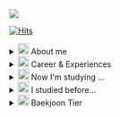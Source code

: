 <img src="https://capsule-render.vercel.app/api?type=transparent&color=auto&height=200&section=header&text=Hello%20I'm%20GiantD!!!&fontSize=50" />

[![Hits](https://hits.seeyoufarm.com/api/count/incr/badge.svg?url=https%3A%2F%2Fgithub.com%2FjoongwonLee&count_bg=%23E975FF&title_bg=%23555555&icon=&icon_color=%23E7E7E7&title=hits&edge_flat=false)](https://hits.seeyoufarm.com)


<details>
<summary>
  <img src="https://raw.githubusercontent.com/Tarikul-Islam-Anik/Animated-Fluent-Emojis/master/Emojis/Hand%20gestures/Hand%20with%20Fingers%20Splayed%20Medium-Light%20Skin%20Tone.png" alt="Hand with Fingers Splayed Medium-Light Skin Tone" width="20" height="20" /> About me
</summary>
   <br>

I'm a developer interested in the **BackEnd** and **DevOps**. <br>
I'm growing into a **broad-sighted** developer who understands both the FrontEnd and BackEnd. <br>
In addition to **hard skills**, constantly think about and develop **soft skills** including **project leading**.


</details>

<details>
<summary>
  <img src="https://raw.githubusercontent.com/Tarikul-Islam-Anik/Animated-Fluent-Emojis/master/Emojis/Objects/Laptop.png" alt="Laptop" width="20" height="20" /> Career & Experiences
</summary>
   <br>

- SeSAC iOS 앱 개발자 데뷔 과정 2기 (2022.07 ~ 2022.12)
- (주)넛지헬스케어 iOS 인턴 (2022.12 ~ 2023.02)
- SSAFY 10기 Mobile 트랙 (2023.07 ~ )


</details>


<details>
<summary>
  <img src="https://raw.githubusercontent.com/Tarikul-Islam-Anik/Animated-Fluent-Emojis/master/Emojis/Hand%20gestures/Brain.png" alt="Brain" width="20" height="20" /> Now I'm studying ... 
</summary>
<br>

![java](https://img.shields.io/badge/Java-ED8B00?style=for-the-badge&logo=openjdk&logoColor=white) ![Spring](https://img.shields.io/badge/Spring-6DB33F?&style=for-the-badge&logo=Spring&logoColor=white) ![SpringBoot](https://img.shields.io/badge/SpringBoot-6DB33F?style=for-the-badge&logo=SpringBoot&logoColor=61DAFB) <br>
![Amazon AWS](https://img.shields.io/badge/AWS-232F3E?&style=for-the-badge&logo=AmazonAWS&logoColor=white) ![Docker](https://img.shields.io/badge/Docker-2496ED?&style=for-the-badge&logo=Docker&logoColor=white) ![Jenkins](https://img.shields.io/badge/Jenkins-D24939?&style=for-the-badge&logo=Jenkins&logoColor=white)

</details>

<details>
<summary>
  <img src="https://raw.githubusercontent.com/Tarikul-Islam-Anik/Animated-Fluent-Emojis/master/Emojis/Smilies/Beaming%20Face%20with%20Smiling%20Eyes.png" alt="Beaming Face with Smiling Eyes" width="20" height="20" /> I studied before... 
</summary>
<br>

![iOS](https://img.shields.io/badge/iOS-000000?style=for-the-badge&logo=iOS&logoColor=white) ![Flutter](https://img.shields.io/badge/Flutter-02569B?&style=for-the-badge&logo=Flutter&logoColor=white) ![Android](https://img.shields.io/badge/Android-34A853?style=for-the-badge&logo=Android&logoColor=61DAFB) <br>
![Swift](https://img.shields.io/badge/Swift-F05138?&style=for-the-badge&logo=Swift&logoColor=white) ![Dart](https://img.shields.io/badge/Dart-0175C2?&style=for-the-badge&logo=Dart&logoColor=white) ![Kotlin](https://img.shields.io/badge/Kotlin-7F52FF?&style=for-the-badge&logo=Kotlin&logoColor=white)

</details>

<details>
<summary>
  <img src="https://raw.githubusercontent.com/Tarikul-Islam-Anik/Animated-Fluent-Emojis/master/Emojis/Activities/Trophy.png" alt="Trophy" width="20" height="20" /> Baekjoon Tier
</summary>
<br>

[![Solved.ac Profile](http://mazassumnida.wtf/api/generate_badge?boj=wnddnjs823)](https://solved.ac/wnddnjs823)<br/>

</details>

